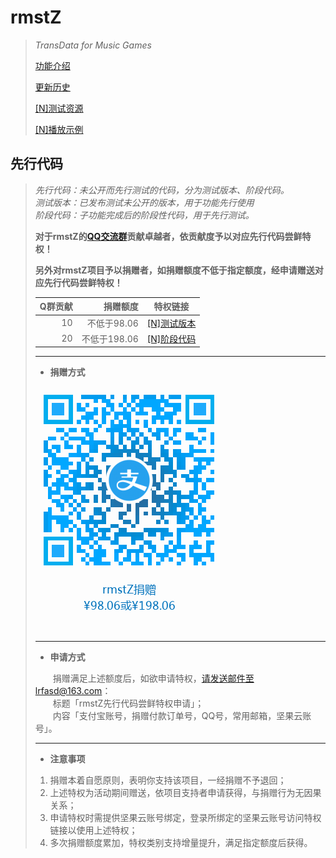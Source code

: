 # rmstZ
>*TransData for Music Games*
>
>[功能介绍](README.md)
>
>[更新历史](WHATSNEW.md)
>
>[[N]测试资源](https://www.jianguoyun.com/p/DctV8o4Qitn5Bxi2x-AD)
>
>[[N]播放示例](https://www.jianguoyun.com/p/DYDEAR4Qitn5BxjwtYMD)
> 
## 先行代码
>*先行代码：未公开而先行测试的代码，分为测试版本、阶段代码。*  
>*测试版本：已发布测试未公开的版本，用于功能先行使用*  
>*阶段代码：子功能完成后的阶段性代码，用于先行测试。*  
>
>**对于rmstZ的[QQ交流群](http://shang.qq.com/wpa/qunwpa?idkey=73a1de166e06a6c8a9a3856ef18bec30bfe9036ca3b7cee2fa537edd5ebf2d20)贡献卓越者，依贡献度予以对应先行代码尝鲜特权！**
>
>**另外对rmstZ项目予以捐赠者，如捐赠额度不低于指定额度，经申请赠送对应先行代码尝鲜特权！**
>
> Q群贡献|捐赠额度|特权链接
> --:|--:|:-:
> 10|不低于98.06|[[N]测试版本](https://www.jianguoyun.com/p/DcRuoCEQitn5BxiunYYD)
> 20|不低于198.06|[[N]阶段代码](https://www.jianguoyun.com/p/DaETRlEQitn5Bxi_nLAC)
>
> ---
>* **捐赠方式**
> 
> ![使用支付宝app扫一扫](donation_alipay.png "rmstZ捐赠")
> 
> ---
>* **申请方式**
>
> 　　捐赠满足上述额度后，如欲申请特权，请发送邮件至lrfasd@163.com：  
> 　　标题「rmstZ先行代码尝鲜特权申请」；  
> 　　内容「支付宝账号，捐赠付款订单号，QQ号，常用邮箱，坚果云账号」。
> 
> ---
>* **注意事项**
>
>1. 捐赠本着自愿原则，表明你支持该项目，一经捐赠不予退回；
>2. 上述特权为活动期间赠送，依项目支持者申请获得，与捐赠行为无因果关系；
>3. 申请特权时需提供坚果云账号绑定，登录所绑定的坚果云账号访问特权链接以使用上述特权；
>4. 多次捐赠额度累加，特权类别支持增量提升，满足指定额度后获得。
